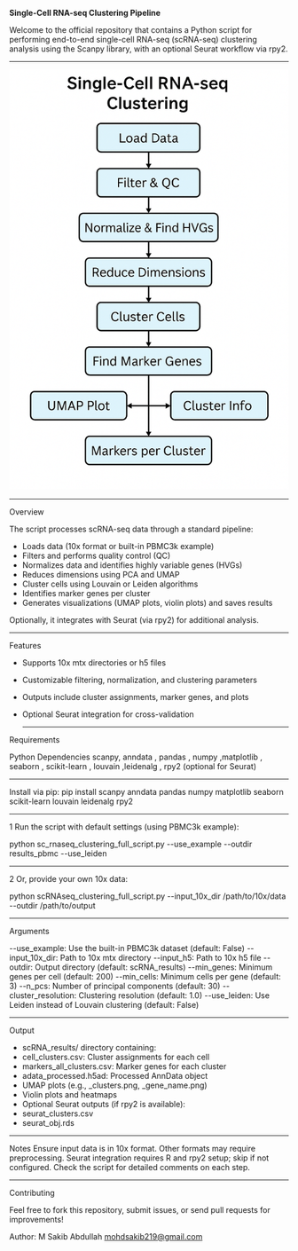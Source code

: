 **Single-Cell RNA-seq Clustering Pipeline**

Welcome to the official  repository that contains a Python script for performing end-to-end single-cell RNA-seq (scRNA-seq) 
clustering analysis using the Scanpy library, with an optional Seurat workflow via rpy2.

----------------------------------------------------------------------------------------------------------------------------------------

![image alt](https://github.com/sakibabdulla/Single-Cell-RNA-seq-Clustering-Pipeline/blob/413fb93a7b4d4c5e2884869616d2332d1e85d018/workflow.png)

------------------------------------------------------------------------------------------------------------------------------------------
Overview

The script processes scRNA-seq data through a standard pipeline:
- Loads data (10x format or built-in PBMC3k example)
- Filters and performs quality control (QC)
- Normalizes data and identifies highly variable genes (HVGs)
- Reduces dimensions using PCA and UMAP
- Cluster cells using Louvain or Leiden algorithms
- Identifies marker genes per cluster
- Generates visualizations (UMAP plots, violin plots) and saves results

Optionally, it integrates with Seurat (via rpy2) for additional analysis. 

----------------------------------------------------------

Features
- Supports 10x mtx directories or h5 files
- Customizable filtering, normalization, and clustering parameters
- Outputs include cluster assignments, marker genes, and plots
- Optional Seurat integration for cross-validation

  ------------------------------------------------------------------------------------

Requirements

Python Dependencies
scanpy, anndata , pandas , numpy ,matplotlib , seaborn , scikit-learn , louvain   ,leidenalg 
, rpy2 (optional for Seurat)

---------------------------------------------------------------------------------------------------------
Install via pip:
pip install scanpy anndata pandas numpy matplotlib seaborn scikit-learn louvain leidenalg rpy2

-----------------------------------------------------------------------------------------------------------


1 Run the script with default settings (using PBMC3k example):

python sc_rnaseq_clustering_full_script.py --use_example --outdir results_pbmc --use_leiden

--------------------------------------------------------------------------------------------------

2 Or, provide your own 10x data:

python scRNAseq_clustering_full_script.py --input_10x_dir /path/to/10x/data --outdir /path/to/output

-----------------------------------------------------------------------------------------------------------

Arguments

--use_example: Use the built-in PBMC3k dataset (default: False)
--input_10x_dir: Path to 10x mtx directory
--input_h5: Path to 10x h5 file
--outdir: Output directory (default: scRNA_results)
--min_genes: Minimum genes per cell (default: 200)
--min_cells: Minimum cells per gene (default: 3)
--n_pcs: Number of principal components (default: 30)
--cluster_resolution: Clustering resolution (default: 1.0)
--use_leiden: Use Leiden instead of Louvain clustering (default: False)

-------------------------------------------------------------------------------------------------------------


Output
- scRNA_results/ directory containing:
- cell_clusters.csv: Cluster assignments for each cell
- markers_all_clusters.csv: Marker genes for each cluster
- adata_processed.h5ad: Processed AnnData object
- UMAP plots (e.g., _clusters.png, _gene_name.png)
- Violin plots and heatmaps
- Optional Seurat outputs (if rpy2 is available):
- seurat_clusters.csv
- seurat_obj.rds

---------------------------------------------------------------------------------------------------


Notes
Ensure input data is in 10x format. Other formats may require preprocessing.
Seurat integration requires R and rpy2 setup; skip if not configured.
Check the script for detailed comments on each step.

------------------------------------------------------------------------------

Contributing

Feel free to fork this repository, submit issues, or send pull requests for improvements!

Author: M Sakib Abdullah 
mohdsakib219@gmail.com


